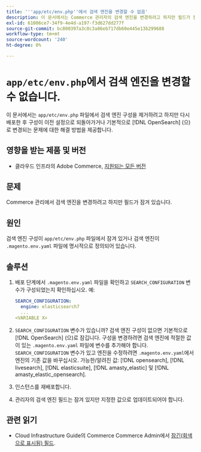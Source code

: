 ```yaml
---
title: '''app/etc/env.php''에서 검색 엔진을 변경할 수 없음'
description: 이 문서에서는 Commerce 관리자의 검색 엔진을 변경하려고 하지만 필드가 잠겨 있는 문제에 대한 해결 방법을 제공합니다.
exl-id: 61006ce7-34f9-4e4d-a197-f3d627dd277f
source-git-commit: bc800397a3c0c3a86eb717db60e445e13b299688
workflow-type: tm+mt
source-wordcount: '240'
ht-degree: 0%

---
```


# `app/etc/env.php`에서 검색 엔진을 변경할 수 없습니다.

이 문서에서는 `app/etc/env.php` 파일에서 검색 엔진 구성을 제거하려고 하지만 다시 배포한 후 구성이 이전 설정으로 되돌아가거나 기본적으로 [!DNL OpenSearch] (으)로 변경되는 문제에 대한 해결 방법을 제공합니다.

## 영향을 받는 제품 및 버전

* 클라우드 인프라의 Adobe Commerce, [지원되는 모든 버전](https://magento.com/sites/default/files/magento-software-lifecycle-policy.pdf)

## 문제

Commerce 관리에서 검색 엔진을 변경하려고 하지만 필드가 잠겨 있습니다.

## 원인

검색 엔진 구성이 `app/etc/env.php` 파일에서 잠겨 있거나 검색 엔진이 `.magento.env.yaml` 파일에 명시적으로 정의되어 있습니다.

## 솔루션

1. 배포 단계에서 `.magento.env.yaml` 파일을 확인하고 `SEARCH_CONFIGURATION` 변수가 구성되었는지 확인하십시오. 예:

   ```yaml
   SEARCH_CONFIGURATION:
     engine: elasticsearch7
     ...
   <VARIABLE X>
   ```

1. `SEARCH_CONFIGURATION` 변수가 있습니까? 검색 엔진 구성이 없으면 기본적으로 [!DNL OpenSearch] (으)로 잠깁니다. 구성을 변경하려면 검색 엔진에 적절한 값이 있는 `.magento.env.yaml` 파일에 변수를 추가해야 합니다. `SEARCH_CONFIGURATION` 변수가 있고 엔진을 수정하려면 `.magento.env.yaml`에서 엔진의 기존 값을 바꾸십시오. 가능한/알려진 값: [!DNL opensearch], [!DNL livesearch], [!DNL elasticsuite], [!DNL amasty_elastic] 및 [!DNL amasty_elastic_opensearch].
1. 인스턴스를 재배포합니다.
1. 관리자의 검색 엔진 필드는 잠겨 있지만 지정한 값으로 업데이트되어야 합니다.

## 관련 읽기

* Cloud Infrastructure Guide의 Commerce Commerce Admin에서 [잠긴(회색으로 표시됨) 필드](/help/troubleshooting/miscellaneous/locked-fields-in-magento-admin.md).
